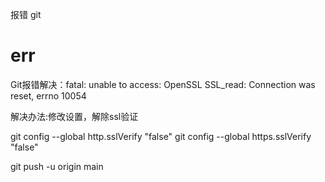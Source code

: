报错 git

# err
Git报错解决：fatal: unable to access: OpenSSL SSL_read: Connection was reset, errno 10054

解决办法:修改设置，解除ssl验证

git config --global http.sslVerify "false" 
git config --global https.sslVerify "false" 

git push -u origin main